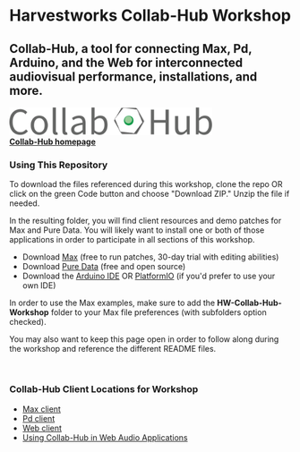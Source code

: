 # Harvestworks Collab-Hub Workshop
## Collab-Hub, a tool for connecting Max, Pd, Arduino, and the Web for interconnected audiovisual performance, installations, and more.

<img src="/img/CH-Title.png" alt="Collab-Hub Logo" height="50"/>

<br>
<a href="https://www.collab-hub.io" target="_blank"><b>Collab-Hub homepage</b></a>
<br>

### Using This Repository
To download the files referenced during this workshop, clone the repo OR click on the green Code button and choose "Download ZIP." Unzip the file if needed.  

In the resulting folder, you will find client resources and demo patches for Max and Pure Data. You will likely want to install one or both of those applications in order to participate in all sections of this workshop.
- Download [Max](https://cycling74.com/downloads) (free to run patches, 30-day trial with editing abilities)
- Download [Pure Data](http://puredata.info/downloads) (free and open source)
- Download the [Arduino IDE](https://www.arduino.cc/en/software) OR [PlatformIO](https://platformio.org/) (if you'd prefer to use your own IDE)


In order to use the Max examples, make sure to add the **HW-Collab-Hub-Workshop** folder to your Max file preferences (with subfolders option checked).  

You may also want to keep this page open in order to follow along during the workshop and reference the different README files.  

<br>

### Collab-Hub Client Locations for Workshop
- <a href="https://github.com/Collab-Hub-io/HW-Collab-Hub-Workshop/tree/main/Collab-Hub-Max-Client-v0.3" target="_blank">Max client</a>
- <a href="https://github.com/Collab-Hub-io/HW-Collab-Hub-Workshop/tree/main/Collab-Hub-PD-Client-v0.3" target="_blank">Pd client</a>
- <a href="http://ch-server.herokuapp.com/" target="_blank">Web client</a>
- <a href="https://github.com/Collab-Hub-io/HW-Collab-Hub-Workshop/tree/main/WEBAUDIO.md">Using Collab-Hub in Web Audio Applications</a>